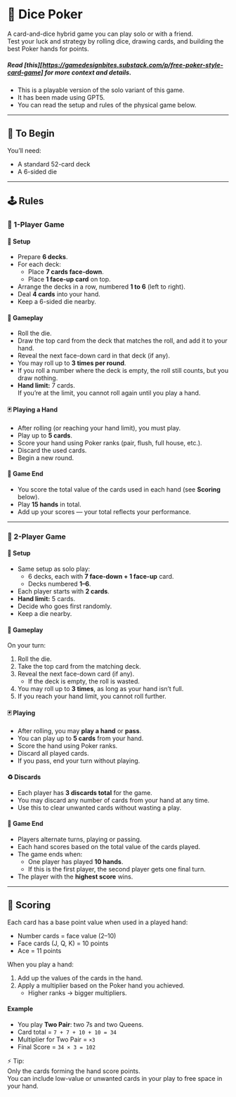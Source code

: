 # 🎲 Dice Poker

A card-and-dice hybrid game you can play solo or with a friend.  
Test your luck and strategy by rolling dice, drawing cards, and building the best Poker hands for points.

##### Read [this][https://gamedesignbites.substack.com/p/free-poker-style-card-game] for more context and details.
- This is a playable version of the solo variant of this game.
- It has been made using GPT5.
- You can read the setup and rules of the physical game below.

---

## 🌱 To Begin
You’ll need:
- A standard 52-card deck
- A 6-sided die

---

## 🕹️ Rules

### 👤 1-Player Game

#### 🎴 Setup
- Prepare **6 decks**.
- For each deck:
  - Place **7 cards face-down**.
  - Place **1 face-up card** on top.
- Arrange the decks in a row, numbered **1 to 6** (left to right).
- Deal **4 cards** into your hand.
- Keep a 6-sided die nearby.

#### 🎲 Gameplay
- Roll the die.
- Draw the top card from the deck that matches the roll, and add it to your hand.
- Reveal the next face-down card in that deck (if any).
- You may roll up to **3 times per round**.
- If you roll a number where the deck is empty, the roll still counts, but you draw nothing.
- **Hand limit:** 7 cards.  
  If you’re at the limit, you cannot roll again until you play a hand.

#### 🃏 Playing a Hand
- After rolling (or reaching your hand limit), you must play.
- Play up to **5 cards**.
- Score your hand using Poker ranks (pair, flush, full house, etc.).
- Discard the used cards.
- Begin a new round.

#### 🏁 Game End
- You score the total value of the cards used in each hand (see **Scoring** below).
- Play **15 hands** in total.
- Add up your scores — your total reflects your performance.

---

### 👥 2-Player Game

#### 🎴 Setup
- Same setup as solo play:
  - 6 decks, each with **7 face-down + 1 face-up** card.
  - Decks numbered **1–6**.
- Each player starts with **2 cards**.
- **Hand limit:** 5 cards.
- Decide who goes first randomly.
- Keep a die nearby.

#### 🎲 Gameplay
On your turn:
1. Roll the die.  
2. Take the top card from the matching deck.  
3. Reveal the next face-down card (if any).  
   - If the deck is empty, the roll is wasted.  
4. You may roll up to **3 times**, as long as your hand isn’t full.  
5. If you reach your hand limit, you cannot roll further.  

#### 🃏 Playing
- After rolling, you may **play a hand** or **pass**.
- You can play up to **5 cards** from your hand.
- Score the hand using Poker ranks.
- Discard all played cards.
- If you pass, end your turn without playing.

#### ♻️ Discards
- Each player has **3 discards total** for the game.
- You may discard any number of cards from your hand at any time.
- Use this to clear unwanted cards without wasting a play.

#### 🏁 Game End
- Players alternate turns, playing or passing.
- Each hand scores based on the total value of the cards played.
- The game ends when:
  - One player has played **10 hands**.  
  - If this is the first player, the second player gets one final turn.  
- The player with the **highest score** wins.

---

## 💯 Scoring

Each card has a base point value when used in a played hand:
- Number cards = face value (2–10)
- Face cards (J, Q, K) = 10 points
- Ace = 11 points

When you play a hand:
1. Add up the values of the cards in the hand.
2. Apply a multiplier based on the Poker hand you achieved.  
   - Higher ranks → bigger multipliers.

#### Example
- You play **Two Pair**: two 7s and two Queens.  
- Card total = `7 + 7 + 10 + 10 = 34`  
- Multiplier for Two Pair = `×3`  
- Final Score = `34 × 3 = 102`

⚡ Tip:  
Only the cards forming the hand score points.  
You can include low-value or unwanted cards in your play to free space in your hand.
